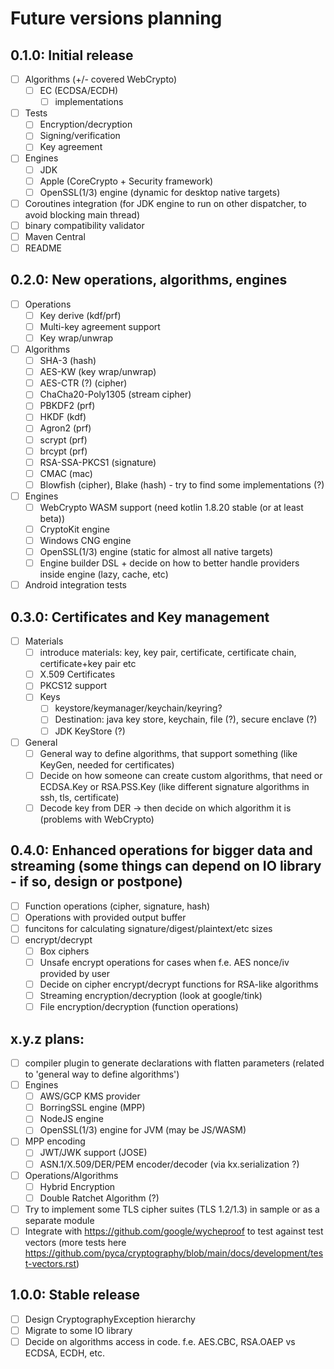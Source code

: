 # Future versions planning

## 0.1.0: Initial release

* [ ] Algorithms (+/- covered WebCrypto)
    * [ ] EC (ECDSA/ECDH)
        * [ ] implementations
* [ ] Tests
    * [ ] Encryption/decryption
    * [ ] Signing/verification
    * [ ] Key agreement
* [ ] Engines
    * [ ] JDK
    * [ ] Apple (CoreCrypto + Security framework)
    * [ ] OpenSSL(1/3) engine (dynamic for desktop native targets)
* [ ] Coroutines integration (for JDK engine to run on other dispatcher, to avoid blocking main thread)
* [ ] binary compatibility validator
* [ ] Maven Central
* [ ] README

## 0.2.0: New operations, algorithms, engines

* [ ] Operations
    * [ ] Key derive (kdf/prf)
    * [ ] Multi-key agreement support
    * [ ] Key wrap/unwrap
* [ ] Algorithms
    * [ ] SHA-3 (hash)
    * [ ] AES-KW (key wrap/unwrap)
    * [ ] AES-CTR (?) (cipher)
    * [ ] ChaCha20-Poly1305 (stream cipher)
    * [ ] PBKDF2 (prf)
    * [ ] HKDF (kdf)
    * [ ] Agron2 (prf)
    * [ ] scrypt (prf)
    * [ ] brcypt (prf)
    * [ ] RSA-SSA-PKCS1 (signature)
    * [ ] CMAC (mac)
    * [ ] Blowfish (cipher), Blake (hash) - try to find some implementations (?)
* [ ] Engines
    * [ ] WebCrypto WASM support (need kotlin 1.8.20 stable (or at least beta))
    * [ ] CryptoKit engine
    * [ ] Windows CNG engine
    * [ ] OpenSSL(1/3) engine (static for almost all native targets)
    * [ ] Engine builder DSL + decide on how to better handle providers inside engine (lazy, cache, etc)
* [ ] Android integration tests

## 0.3.0: Certificates and Key management

* [ ] Materials
    * [ ] introduce materials: key, key pair, certificate, certificate chain, certificate+key pair etc
    * [ ] X.509 Certificates
    * [ ] PKCS12 support
    * [ ] Keys
        * [ ] keystore/keymanager/keychain/keyring?
        * [ ] Destination: java key store, keychain, file (?), secure enclave (?)
        * [ ] JDK KeyStore (?)
* [ ] General
    * [ ] General way to define algorithms, that support something (like KeyGen, needed for certificates)
    * [ ] Decide on how someone can create custom algorithms, that need or ECDSA.Key or RSA.PSS.Key
      (like different signature algorithms in ssh, tls, certificate)
    * [ ] Decode key from DER -> then decide on which algorithm it is (problems with WebCrypto)

## 0.4.0: Enhanced operations for bigger data and streaming (some things can depend on IO library - if so, design or postpone)

* [ ] Function operations (cipher, signature, hash)
* [ ] Operations with provided output buffer
* [ ] funcitons for calculating signature/digest/plaintext/etc sizes
* [ ] encrypt/decrypt
    * [ ] Box ciphers
    * [ ] Unsafe encrypt operations for cases when f.e. AES nonce/iv provided by user
    * [ ] Decide on cipher encrypt/decrypt functions for RSA-like algorithms
    * [ ] Streaming encryption/decryption (look at google/tink)
    * [ ] File encryption/decryption (function operations)

## x.y.z plans:

* [ ] compiler plugin to generate declarations with flatten parameters (related to 'general way to define algorithms')
* [ ] Engines
    * [ ] AWS/GCP KMS provider
    * [ ] BorringSSL engine (MPP)
    * [ ] NodeJS engine
    * [ ] OpenSSL(1/3) engine for JVM (may be JS/WASM)
* [ ] MPP encoding
    * [ ] JWT/JWK support (JOSE)
    * [ ] ASN.1/X.509/DER/PEM encoder/decoder (via kx.serialization ?)
* [ ] Operations/Algorithms
    * [ ] Hybrid Encryption
    * [ ] Double Ratchet Algorithm (?)
* [ ] Try to implement some TLS cipher suites (TLS 1.2/1.3) in sample or as a separate module
* [ ] Integrate with https://github.com/google/wycheproof to test against test vectors (more tests
  here https://github.com/pyca/cryptography/blob/main/docs/development/test-vectors.rst)

## 1.0.0: Stable release

* [ ] Design CryptographyException hierarchy
* [ ] Migrate to some IO library
* [ ] Decide on algorithms access in code. f.e. AES.CBC, RSA.OAEP vs ECDSA, ECDH, etc.
